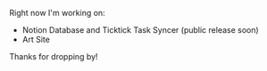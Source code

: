 Right now I'm working on: 

- Notion Database and Ticktick Task Syncer (public release soon)
- Art Site

Thanks for dropping by!
